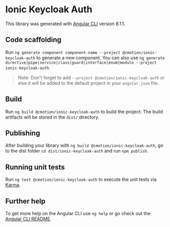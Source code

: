 # Ionic Keycloak Auth

This library was generated with [Angular CLI](https://github.com/angular/angular-cli) version 8.1.1.

## Code scaffolding

Run `ng generate component component-name --project @cmotion/ionic-keycloak-auth` to generate a new component. You can also use `ng generate directive|pipe|service|class|guard|interface|enum|module --project ionic-keycloak-auth`.
> Note: Don't forget to add `--project @cmotion/ionic-keycloak-auth` or else it will be added to the default project in your `angular.json` file. 

## Build

Run `ng build @cmotion/ionic-keycloak-auth` to build the project. The build artifacts will be stored in the `dist/` directory.

## Publishing

After building your library with `ng build @cmotion/ionic-keycloak-auth`, go to the dist folder `cd dist/ionic-keycloak-auth` and run `npm publish`.

## Running unit tests

Run `ng test @cmotion/ionic-keycloak-auth` to execute the unit tests via [Karma](https://karma-runner.github.io).

## Further help

To get more help on the Angular CLI use `ng help` or go check out the [Angular CLI README](https://github.com/angular/angular-cli/blob/master/README.md).
